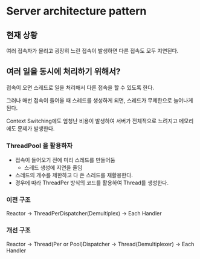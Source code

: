 # Server architecture pattern

## 현재 상황
여러 접속자가 몰리고 굉장히 느린 접속이 발생하면 다른 접속도 모두 지연된다.

## 여러 일을 동시에 처리하기 위해서?
접속이 오면 스레드로 일을 처리해서 다른 접속을 할 수 있도록 한다.

그러나 매번 접속이 들어올 때 스레드를 생성하게 되면, 스레드가 무제한으로 늘어나게 된다.

Context Switching에도 엄청난 비용이 발생하여 서버가 전체적으로 느려지고 메모리에도 문제가 발생한다.

### ThreadPool 을 활용하자
- 접속이 들어오기 전에 미리 스레드를 만들어둠
    - 스레드 생성에 지연을 줄임
- 스레드의 개수를 제한하고 다 쓴 스레드를 재활용한다.
- 경우에 따라 ThreadPer 방식의 코드를 활용하여 Thread를 생성한다.

### 이전 구조
Reactor -> ThreadPerDispatcher(Demultiplex) -> Each Handler

### 개선 구조
Reactor -> Thread(Per or Pool)Dispatcher -> Thread(Demultiplexer) -> Each  Handler



